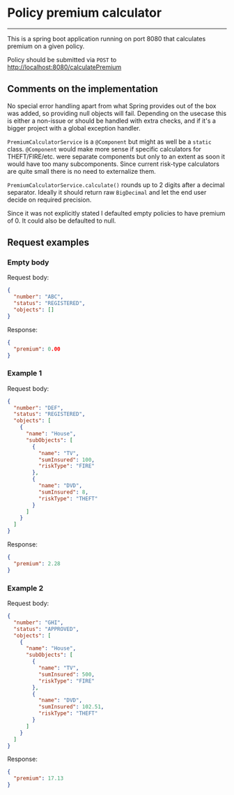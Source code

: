 # Policy premium calculator

---

This is a spring boot application running on port 8080 that calculates premium on a given policy.

Policy should be submitted via `POST` to <http://localhost:8080/calculatePremium>

## Comments on the implementation

No special error handling apart from what Spring provides out of the box was added, so providing null objects will fail.
Depending on the usecase this is either a non-issue or should be handled with extra checks, and if it's a bigger project
with a global exception handler.

`PremiumCalculatorService` is a `@Component` but might as well be a `static` class. `@Component` would make more sense
if specific calculators for THEFT/FIRE/etc. were separate components but only to an extent as soon it would have too
many subcomponents. Since current risk-type calculators are quite small there is no need to externalize them.

`PremiumCalculatorService.calculate()` rounds up to 2 digits after a decimal separator. Ideally it should return
raw `BigDecimal` and let the end user decide on required precision.

Since it was not explicitly stated I defaulted empty policies to have premium of 0. It could also be defaulted to null.

## Request examples

### Empty body

Request body:

```json
{
  "number": "ABC",
  "status": "REGISTERED",
  "objects": []
}
```

Response:

```json
{
  "premium": 0.00
}
```

### Example 1

Request body:

```json
{
  "number": "DEF",
  "status": "REGISTERED",
  "objects": [
    {
      "name": "House",
      "subObjects": [
        {
          "name": "TV",
          "sumInsured": 100,
          "riskType": "FIRE"
        },
        {
          "name": "DVD",
          "sumInsured": 8,
          "riskType": "THEFT"
        }
      ]
    }
  ]
}
```

Response:

```json
{
  "premium": 2.28
}
```

### Example 2

Request body:

```json
{
  "number": "GHI",
  "status": "APPROVED",
  "objects": [
    {
      "name": "House",
      "subObjects": [
        {
          "name": "TV",
          "sumInsured": 500,
          "riskType": "FIRE"
        },
        {
          "name": "DVD",
          "sumInsured": 102.51,
          "riskType": "THEFT"
        }
      ]
    }
  ]
}
```

Response:

```json
{
  "premium": 17.13
}
```